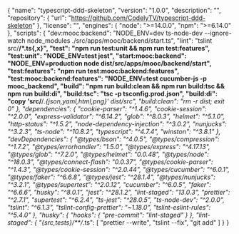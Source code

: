 {
  "name": "typescript-ddd-skeleton",
  "version": "1.0.0",
  "description": "",
  "repository": {
    "url": "https://github.com/CodelyTV/typescript-ddd-skeleton"
  },
  "license": "",
  "engines": {
    "node": ">=14.0.0",
    "npm": ">=6.14.0"
  },
  "scripts": {
    "dev:mooc:backend": "NODE_ENV=dev ts-node-dev --ignore-watch node_modules  ./src/apps/mooc/backend/start.ts",
    "lint": "tslint src/**/*.ts{,x}",
    "test": "npm run test:unit && npm run test:features",
    "test:unit": "NODE_ENV=test jest",
    "start:mooc:backend": "NODE_ENV=production node dist/src/apps/mooc/backend/start",
    "test:features": "npm run test:mooc:backend:features",
    "test:mooc:backend:features": "NODE_ENV=test cucumber-js -p mooc_backend",
    "build": "npm run build:clean && npm run build:tsc && npm run build:di",
    "build:tsc": "tsc -p tsconfig.prod.json",
    "build:di": "copy 'src/**/*.{json,yaml,html,png}' dist/src",
    "build:clean": "rm -r dist; exit 0"
  },
  "dependencies": {
    "cookie-parser": "^1.4.6",
    "cookie-session": "^2.0.0",
    "express-validator": "^6.14.2",
    "glob": "^8.0.3",
    "helmet": "^5.1.0",
    "http-status": "^1.5.2",
    "node-dependency-injection": "^3.0.2",
    "nunjucks": "^3.2.3",
    "ts-node": "^10.8.2",
    "typescript": "^4.7.4",
    "winston": "^3.8.1"
  },
  "devDependencies": {
    "@types/bson": "^4.0.5",
    "@types/compression": "^1.7.2",
    "@types/errorhandler": "1.5.0",
    "@types/express": "^4.17.13",
    "@types/glob": "^7.2.0",
    "@types/helmet": "0.0.48",
    "@types/node": "^18.0.3",
    "@types/connect-flash": "0.0.37",
    "@types/cookie-parser": "^1.4.3",
    "@types/cookie-session": "^2.0.44",
    "@types/cucumber": "^6.0.1",
    "@types/faker": "^6.6.8",
    "@types/jest": "^28.1.4",
    "@types/nunjucks": "^3.2.1",
    "@types/supertest": "^2.0.12",
    "cucumber": "^6.0.5",
    "faker": "^6.6.6",
    "husky": "^8.0.1",
    "jest": "^28.1.2",
    "lint-staged": "13.0.3",
    "prettier": "^2.7.1",
    "supertest": "^6.2.4",
    "ts-jest": "^28.0.5",
    "ts-node-dev": "^2.0.0",
    "tslint": "^6.1.3",
    "tslint-config-prettier": "~1.18.0",
    "tslint-eslint-rules": "^5.4.0"
  },
  "husky": {
    "hooks": {
      "pre-commit": "lint-staged"
    }
  },
  "lint-staged": {
    "{src,tests}/**/*.ts": [
      "prettier --write",
      "tslint --fix",
      "git add"
    ]
  }
}
